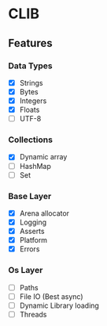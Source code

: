 # CLIB

## Features
### Data Types
- [x] Strings 
- [x] Bytes
- [x] Integers
- [x] Floats
- [ ] UTF-8

### Collections
- [x] Dynamic array
- [ ] HashMap
- [ ] Set

### Base Layer
- [x] Arena allocator
- [x] Logging
- [x] Asserts
- [x] Platform
- [x] Errors

### Os Layer
- [ ] Paths
- [ ] File IO (Best async)
- [ ] Dynamic Library loading
- [ ] Threads 
